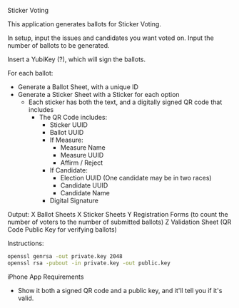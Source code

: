 Sticker Voting

This application generates ballots for Sticker Voting.

In setup, input the issues and candidates you want voted on.
Input the number of ballots to be generated.

Insert a YubiKey (?), which will sign the ballots.

For each ballot:

- Generate a Ballot Sheet, with a unique ID
- Generate a Sticker Sheet with a Sticker for each option
  - Each sticker has both the text, and a digitally signed QR code that includes
    - The QR Code includes:
      - Sticker UUID
      - Ballot UUID
      - If Measure:
        - Measure Name
        - Measure UUID
        - Affirm / Reject
      - If Candidate:
        - Election UUID (One candidate may be in two races)
        - Candidate UUID
        - Candidate Name
      - Digital Signature

Output:
X Ballot Sheets
X Sticker Sheets
Y Registration Forms (to count the number of voters to the number of submitted ballots)
Z Validation Sheet (QR Code Public Key for verifying ballots)

Instructions:

```bash
openssl genrsa -out private.key 2048
openssl rsa -pubout -in private.key -out public.key
```

iPhone App Requirements

- Show it both a signed QR code and a public key, and it'll tell you if it's valid.
